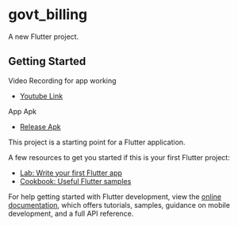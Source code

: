 # govt_billing

A new Flutter project.

## Getting Started

Video Recording for app working
- [Youtube Link](https://youtu.be/DAioduqLckQ)

App Apk 
- [Release Apk](https://drive.google.com/file/d/12lCq3F3Ienvqv6afoCFEYo7ta2adGJYy/view?usp=sharing)

This project is a starting point for a Flutter application.

A few resources to get you started if this is your first Flutter project:

- [Lab: Write your first Flutter app](https://docs.flutter.dev/get-started/codelab)
- [Cookbook: Useful Flutter samples](https://docs.flutter.dev/cookbook)

For help getting started with Flutter development, view the
[online documentation](https://docs.flutter.dev/), which offers tutorials,
samples, guidance on mobile development, and a full API reference.
